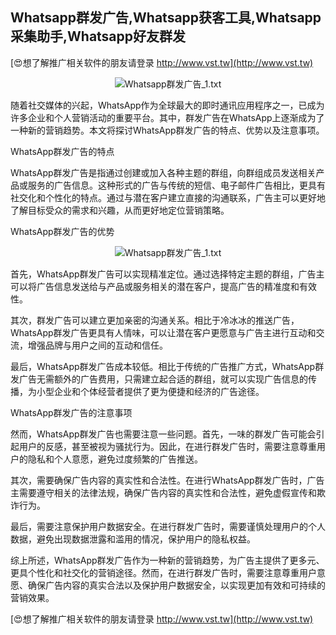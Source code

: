 ## **Whatsapp群发广告,Whatsapp获客工具,Whatsapp采集助手,Whatsapp好友群发**

[😍想了解推广相关软件的朋友请登录 http://www.vst.tw](http://www.vst.tw)

 <center><img src="https://vst.tw/MP4/tuiguang/png/2.png" alt="Whatsapp群发广告_1.txt"></center>

随着社交媒体的兴起，WhatsApp作为全球最大的即时通讯应用程序之一，已成为许多企业和个人营销活动的重要平台。其中，群发广告在WhatsApp上逐渐成为了一种新的营销趋势。本文将探讨WhatsApp群发广告的特点、优势以及注意事项。

WhatsApp群发广告的特点

WhatsApp群发广告是指通过创建或加入各种主题的群组，向群组成员发送相关产品或服务的广告信息。这种形式的广告与传统的短信、电子邮件广告相比，更具有社交化和个性化的特点。通过与潜在客户建立直接的沟通联系，广告主可以更好地了解目标受众的需求和兴趣，从而更好地定位营销策略。

WhatsApp群发广告的优势

 <center><img src="https://vst.tw/MP4/tuiguang/png/8.png" alt="Whatsapp群发广告_1.txt"></center>

首先，WhatsApp群发广告可以实现精准定位。通过选择特定主题的群组，广告主可以将广告信息发送给与产品或服务相关的潜在客户，提高广告的精准度和有效性。

其次，群发广告可以建立更加亲密的沟通关系。相比于冷冰冰的推送广告，WhatsApp群发广告更具有人情味，可以让潜在客户更愿意与广告主进行互动和交流，增强品牌与用户之间的互动和信任。

最后，WhatsApp群发广告成本较低。相比于传统的广告推广方式，WhatsApp群发广告无需额外的广告费用，只需建立起合适的群组，就可以实现广告信息的传播，为小型企业和个体经营者提供了更为便捷和经济的广告途径。

WhatsApp群发广告的注意事项

然而，WhatsApp群发广告也需要注意一些问题。首先，一味的群发广告可能会引起用户的反感，甚至被视为骚扰行为。因此，在进行群发广告时，需要注意尊重用户的隐私和个人意愿，避免过度频繁的广告推送。

其次，需要确保广告内容的真实性和合法性。在进行WhatsApp群发广告时，广告主需要遵守相关的法律法规，确保广告内容的真实性和合法性，避免虚假宣传和欺诈行为。

最后，需要注意保护用户数据安全。在进行群发广告时，需要谨慎处理用户的个人数据，避免出现数据泄露和滥用的情况，保护用户的隐私权益。

综上所述，WhatsApp群发广告作为一种新的营销趋势，为广告主提供了更多元、更具个性化和社交化的营销途径。然而，在进行群发广告时，需要注意尊重用户意愿、确保广告内容的真实合法以及保护用户数据安全，以实现更加有效和可持续的营销效果。

[😍想了解推广相关软件的朋友请登录 http://www.vst.tw](http://www.vst.tw)



